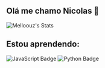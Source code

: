 ## Olá me chamo Nicolas 👋

![Melloouz's Stats](https://github-readme-stats.vercel.app/api?username=Melloouz&theme=synthwave&show_icons=true&hide_border=true&count_private=true)

## Estou aprendendo:  
![JavaScript Badge](https://img.shields.io/badge/JavaScript-F7DF1E?logo=javascript&logoColor=000&style=for-the-badge)
![Python Badge](https://img.shields.io/badge/Python-3776AB?logo=python&logoColor=fff&style=for-the-badge)

